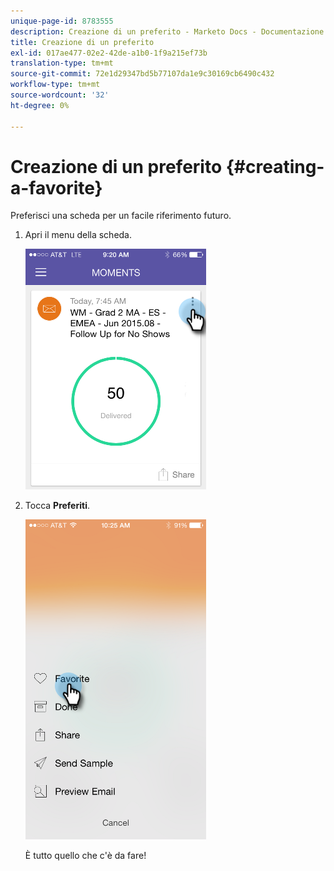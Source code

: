 ```yaml
---
unique-page-id: 8783555
description: Creazione di un preferito - Marketo Docs - Documentazione del prodotto
title: Creazione di un preferito
exl-id: 017ae477-02e2-42de-a1b0-1f9a215ef73b
translation-type: tm+mt
source-git-commit: 72e1d29347bd5b77107da1e9c30169cb6490c432
workflow-type: tm+mt
source-wordcount: '32'
ht-degree: 0%

---
```


# Creazione di un preferito {#creating-a-favorite}

Preferisci una scheda per un facile riferimento futuro.

1. Apri il menu della scheda.

   ![](assets/image2015-7-14-16-3a28-3a54.png)

1. Tocca **Preferiti**.

   ![](assets/image2015-7-14-16-3a36-3a22.png)

   È tutto quello che c&#39;è da fare!
